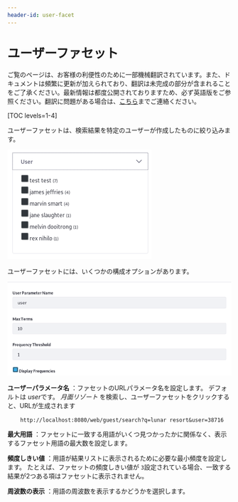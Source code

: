```yaml
---
header-id: user-facet
---
```


# ユーザーファセット

<p class="alert alert-info"><span class="wysiwyg-color-blue120">ご覧のページは、お客様の利便性のために一部機械翻訳されています。また、ドキュメントは頻繁に更新が加えられており、翻訳は未完成の部分が含まれることをご了承ください。最新情報は都度公開されておりますため、必ず英語版をご参照ください。翻訳に問題がある場合は、<a href="mailto:support-content-jp@liferay.com">こちら</a>までご連絡ください。</span></p>

[TOC levels=1-4]

ユーザーファセットは、検索結果を特定のユーザーが作成したものに絞り込みます。

![図1：一致するコンテンツを持つ各ユーザーは、ファセット用語です。](../../../images/search-user-facet.png)

ユーザーファセットには、いくつかの構成オプションがあります。

![図2：ユーザーファセットは構成可能です。](../../../images/search-user-facet-config.png)

**ユーザーパラメータ名** ：ファセットのURLパラメータ名を設定します。 デフォルトは *user*です。 *月面リゾート* を検索し、ユーザーファセットをクリックすると、URLが生成されます

``` 
    http://localhost:8080/web/guest/search?q=lunar resort&user=38716
```

**最大用語** ：ファセットに一致する用語がいくつ見つかったかに関係なく、表示するファセット用語の最大数を設定します。

**頻度しきい値** ：用語が結果リストに表示されるために必要な最小頻度を設定します。 たとえば、ファセットの頻度しきい値が `3`設定されている場合、一致する結果が2つある項はファセットに表示されません。

**周波数の表示** ：用語の周波数を表示するかどうかを選択します。
